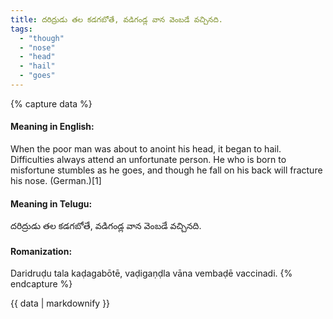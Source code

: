 ```yaml
---
title: దరిద్రుడు తల కడగబోతే, వడిగండ్ల వాన వెంబడే వచ్చినది.
tags:
  - "though"
  - "nose"
  - "head"
  - "hail"
  - "goes"
---
```


{% capture data %}
#### Meaning in English:
When the poor man was about to anoint his head, it began to hail.
Difficulties always attend an unfortunate person.
He who is born to misfortune stumbles as he goes, and though he fall on his back will fracture his nose. (German.)[1]

#### Meaning in Telugu:
దరిద్రుడు తల కడగబోతే, వడిగండ్ల వాన వెంబడే వచ్చినది.

#### Romanization:
Daridruḍu tala kaḍagabōtē, vaḍigaṇḍla vāna vembaḍē vaccinadi.
{% endcapture %}

{{ data | markdownify }}

